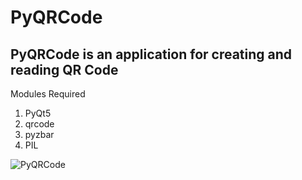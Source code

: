 # PyQRCode
 
## PyQRCode is an application for creating and reading QR Code


Modules Required
1. PyQt5
2. qrcode
3. pyzbar
4. PIL

![PyQRCode](https://github.com/samir2901/PyQRCode.wiki.git)